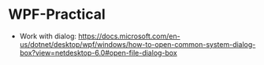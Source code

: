 # WPF-Practical
- Work with dialog: https://docs.microsoft.com/en-us/dotnet/desktop/wpf/windows/how-to-open-common-system-dialog-box?view=netdesktop-6.0#open-file-dialog-box